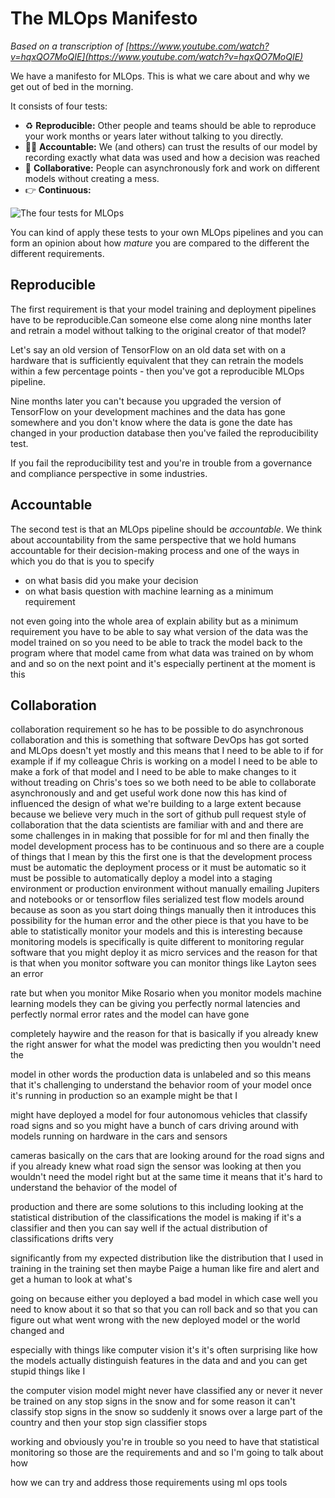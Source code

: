 # The MLOps Manifesto

*Based on a transcription of [https://www.youtube.com/watch?v=hqxQO7MoQIE](https://www.youtube.com/watch?v=hqxQO7MoQIE)*

We have a manifesto for MLOps. This is what we care about and why we get out of bed in the morning.

It consists of four tests:

* ♻️ **Reproducible:** Other people and teams should be able to reproduce your work months or years later without talking to you directly.
* 👩‍🏫 **Accountable:** We (and others) can trust the results of our model by recording exactly what data was used and how a decision was reached
* 👥 **Collaborative:** People can asynchronously fork and work on different models without creating a mess.
* 👉 **Continuous:** 

![The four tests for MLOps](https://cln.sh/YOsDpQ+)

You can kind of apply these tests to your own MLOps pipelines and you can form an opinion about how *mature* you are compared to the different the different 
requirements.


## Reproducible

The first requirement is that your model training and deployment pipelines have to be reproducible.Can someone else come along nine months later and retrain a model 
without talking to the original creator of that model?

Let's say an old version of TensorFlow on an old data set with on a hardware that is sufficiently equivalent that they can retrain the models within 
a few percentage points - then you've got a reproducible MLOps pipeline.

Nine months later you can't because you upgraded the version of TensorFlow on your development machines and the data has gone somewhere and you don't know where 
the data is gone the date has  changed in your production database then you've failed the reproducibility test.

If you fail the reproducibility test and you're in trouble from a governance and compliance perspective in some industries.

## Accountable

The second test is that an MLOps pipeline should be *accountable*. We think about accountability from the same perspective that we hold humans accountable for 
their decision-making process and one of the ways in which you do that is you to specify
* on what basis did you make your decision
* on what basis question with machine learning as a minimum requirement

not even going into the whole area of explain ability but as a minimum requirement you have to be able to say what version of the data was the model 
trained on so you need to be able to track the model back to the program where that model came from what data was trained on by whom and and so on the 
next point and it's especially pertinent at the moment is this 

## Collaboration
collaboration  requirement so he has to be possible to do asynchronous collaboration and this is something that software DevOps has got sorted and MLOps doesn't 
yet mostly and this means that I need to be able to if for example if if my colleague Chris is working on a model I need to be able to make a fork of that model 
and I need to be able to make changes to it without treading on Chris's toes so we both need to be able to collaborate asynchronously and and get useful work done 
now this has kind of influenced the design of what we're building to a large extent because because we believe very much in the sort of github pull request style 
of collaboration that the data scientists are familiar with and and there are some challenges in in making that possible for for ml and then finally the 
model development process has to be continuous and so there are a couple of things that I mean by this the first one is that the development process must 
be automatic the deployment process or it must be automatic so it must be possible to automatically deploy a model into a staging environment or 
production environment without manually emailing Jupiters and notebooks or or tensorflow files serialized test flow models 
around because as soon as you start doing things manually then it introduces this possibility for the human error and the other piece is that you have to be able 
to statistically monitor your models and this is interesting because monitoring models is specifically is quite different to monitoring regular software that 
you might deploy it as micro services and the reason for that is that when you monitor software you can monitor things like Layton sees an error 

rate but when you monitor Mike Rosario when you monitor models machine learning models they can be giving you perfectly normal latencies and perfectly normal error rates and the model can have gone 

completely haywire and the reason for that is basically if you already knew the right answer for what the model was predicting then you wouldn't need the 

model in other words the production data is unlabeled and so this means that it's challenging to understand the behavior room of your model once it's running in production so an example might be that I 

might have deployed a model for four autonomous vehicles that classify road signs and so you might have a bunch of cars driving around with models running on hardware in the cars and sensors 

cameras basically on the cars that are looking around for the road signs and if you already knew what road sign the sensor was looking at then you wouldn't need the model right but at the same time it means that it's hard to understand the behavior of the model of 

production and there are some solutions to this including looking at the statistical distribution of the classifications the model is making if it's a classifier and then you can say well if the actual distribution of classifications drifts very 

significantly from my expected distribution like the distribution that I used in training in the training set then maybe Paige a human like fire and alert and get a human to look at what's 

going on because either you deployed a bad model in which case well you need to know about it so that so that you can roll back and so that you can figure out what went wrong with the new deployed model or the world changed and 

especially with things like computer vision it's it's often surprising like how the models actually distinguish features in the data and and you can get stupid things like I 

the computer vision model might never have classified any or never it never be trained on any stop signs in the snow and for some reason it can't classify stop signs in the snow so suddenly it snows over a large part of the country and then your stop sign classifier stops 

working and obviously you're in trouble so you need to have that statistical monitoring so those are the requirements and and so I'm going to talk about how 

how we can try and address those requirements using ml ops tools 
